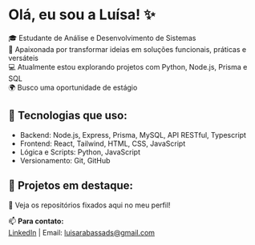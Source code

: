 # Olá, eu sou a Luísa! ✨

🎓 Estudante de Análise e Desenvolvimento de Sistemas  
🚀 Apaixonada por transformar ideias em soluções funcionais, práticas e versáteis  
💻 Atualmente estou explorando projetos com Python, Node.js, Prisma e SQL  
🌍 Busco uma oportunidade de estágio

## 🧪 Tecnologias que uso:
- Backend: Node.js, Express, Prisma, MySQL, API RESTful, Typescript
- Frontend: React, Tailwind, HTML, CSS, JavaScript
- Lógica e Scripts: Python, JavaScript
- Versionamento: Git, GitHub

## 💼 Projetos em destaque:
🔗 Veja os repositórios fixados aqui no meu perfil!

📫 **Para contato:**  
[LinkedIn](https://www.linkedin.com/in/luísa-rabassa) | Email: luisarabassads@gmail.com
